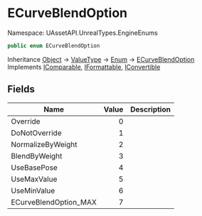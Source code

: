 # ECurveBlendOption

Namespace: UAssetAPI.UnrealTypes.EngineEnums

```csharp
public enum ECurveBlendOption
```

Inheritance [Object](https://docs.microsoft.com/en-us/dotnet/api/system.object) → [ValueType](https://docs.microsoft.com/en-us/dotnet/api/system.valuetype) → [Enum](https://docs.microsoft.com/en-us/dotnet/api/system.enum) → [ECurveBlendOption](./uassetapi.unrealtypes.engineenums.ecurveblendoption.md)<br>
Implements [IComparable](https://docs.microsoft.com/en-us/dotnet/api/system.icomparable), [IFormattable](https://docs.microsoft.com/en-us/dotnet/api/system.iformattable), [IConvertible](https://docs.microsoft.com/en-us/dotnet/api/system.iconvertible)

## Fields

| Name | Value | Description |
| --- | --: | --- |
| Override | 0 |  |
| DoNotOverride | 1 |  |
| NormalizeByWeight | 2 |  |
| BlendByWeight | 3 |  |
| UseBasePose | 4 |  |
| UseMaxValue | 5 |  |
| UseMinValue | 6 |  |
| ECurveBlendOption_MAX | 7 |  |
